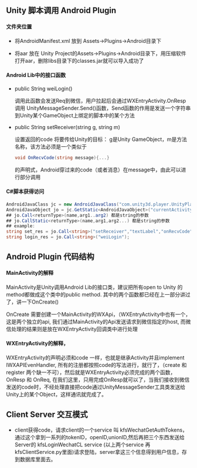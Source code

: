 

## Unity 脚本调用 Android Plugin

#### 文件夹位置

- 将AndroidManifest.xml 放到 Assets->Plugins->Android目录下

- 将aar 放在 Unity Project的Assets->Plugins->Android目录下，用压缩软件打开aar，删除libs目录下的classes.jar就可以导入成功了

#### Android Lib中的接口函数

- public String weiLogin()

  调用此函数会发送Req到微信，用户拉起后会通过WXEntryActivity.OnResp 调用 UnityMessageSender.Send()函数，Send函数的作用是发送一个字符串到Unity某个GameObject上绑定的脚本中的某个方法

- public  String setReceiver(string g, string m)

  设置返回的code 将要传给Unity的目标： g是Unity GameObject，m是方法名称，该方法必须是一个类似于

  ``` c#
  void OnRecvCode(string message){...}
  ```

  的声明式，Android穿过来的code（或者消息）在message中，由此可以进行部分调用

#### C#脚本获得访问

``` c#
AndroidJavaClass jc = new AndroidJavaClass("com.unity3d.player.UnityPlayer");
AndroidJavaObject jo = jc.GetStatic<AndroidJavaObject>("currentActivity");
## jo.Call<returnType>(name,arg1..arg2) 都是string的参数
## jo.CallStatic<returnType>(name,arg1,arg2...) 都是string的参数
## example:
string set_res = jo.Call<string>("setReceiver","textLabel","onRecvCode");
string login_res = jo.Call<string>("weiLogin");
```

## Android Plugin 代码结构

#### MainActivity的解释

MainActivity是Unity调用Android Lib的接口类，建议把所有open to Unity 的method都做成这个类中的public method. 其中的两个函数都已经在上一部分讲过了，讲一下OnCreate()

OnCreate 需要创建一个MainActivity的WXApi，（WXEntryActivity中也有一个，这是两个独立的api, 我们通过MainActivity的Api发送请求到微信指定的host, 而微信处理的结果则是放在WXEntryActivity回调类中进行处理

#### WXEntryActivity的解释，

WXEntryActivity的声明必须和code 一样，也就是继承Activity并且implement IWXAPIEvenHandler, 所有的注册都按照code的写法进行，就行了，（create 和 register 两个缺一不可），然后就是WXEntryActivity必须完成的两个函数，OnResp 和 OnReq, 在我们这里，只用完成OnResp就可以了，当我们接收到微信发送的code时，不经处理直接把code通过UnityMessageSender工具类发送给Unity上的某个Object，这样通讯就完成了。

## Client Server 交互模式

- client获得code，请求client的一个service 叫 kfsWechatGetAuthTokens，通过这个拿到一系列的tokenID，openID,unionID,然后再把三个东西发送给Server的 kfsLoginWechatCL service (以上两个service 再 kfsClientService.py里面)请求登陆，server拿这三个信息得到用户信息，存到数据库里面去。



